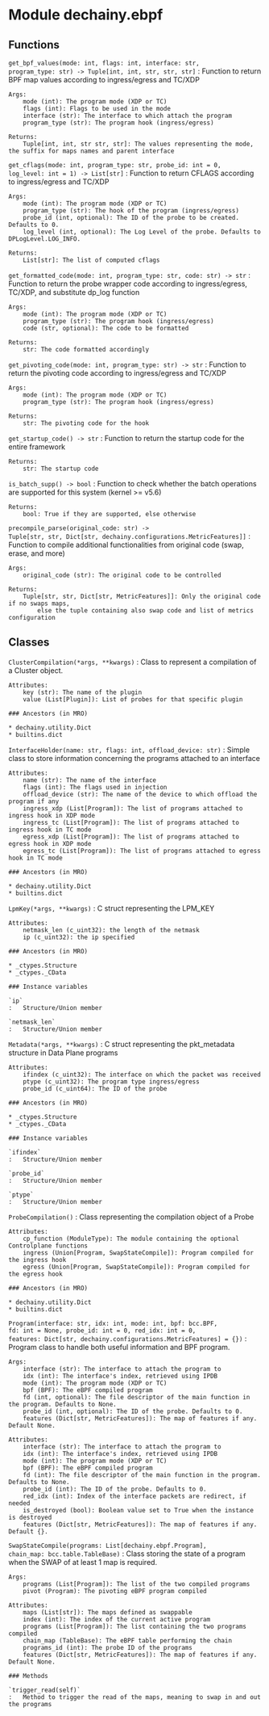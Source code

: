 Module dechainy.ebpf
====================

Functions
---------

    
`get_bpf_values(mode: int, flags: int, interface: str, program_type: str) ‑> Tuple[int, int, str, str, str]`
:   Function to return BPF map values according to ingress/egress and TC/XDP
    
    Args:
        mode (int): The program mode (XDP or TC)
        flags (int): Flags to be used in the mode
        interface (str): The interface to which attach the program
        program_type (str): The program hook (ingress/egress)
    
    Returns:
        Tuple[int, int, str str, str]: The values representing the mode, the suffix for maps names and parent interface

    
`get_cflags(mode: int, program_type: str, probe_id: int = 0, log_level: int = 1) ‑> List[str]`
:   Function to return CFLAGS according to ingress/egress and TC/XDP
    
    Args:
        mode (int): The program mode (XDP or TC)
        program_type (str): The hook of the program (ingress/egress)
        probe_id (int, optional): The ID of the probe to be created. Defaults to 0.
        log_level (int, optional): The Log Level of the probe. Defaults to DPLogLevel.LOG_INFO.
    
    Returns:
        List[str]: The list of computed cflags

    
`get_formatted_code(mode: int, program_type: str, code: str) ‑> str`
:   Function to return the probe wrapper code according to ingress/egress, TC/XDP, and substitute dp_log function
    
    Args:
        mode (int): The program mode (XDP or TC)
        program_type (str): The program hook (ingress/egress)
        code (str, optional): The code to be formatted
    
    Returns:
        str: The code formatted accordingly

    
`get_pivoting_code(mode: int, program_type: str) ‑> str`
:   Function to return the pivoting code according to ingress/egress and TC/XDP
    
    Args:
        mode (int): The program mode (XDP or TC)
        program_type (str): The program hook (ingress/egress)
    
    Returns:
        str: The pivoting code for the hook

    
`get_startup_code() ‑> str`
:   Function to return the startup code for the entire framework
    
    Returns:
        str: The startup code

    
`is_batch_supp() ‑> bool`
:   Function to check whether the batch operations are supported for this system (kernel >= v5.6)
    
    Returns:
        bool: True if they are supported, else otherwise

    
`precompile_parse(original_code: str) ‑> Tuple[str, str, Dict[str, dechainy.configurations.MetricFeatures]]`
:   Function to compile additional functionalities from original code (swap, erase, and more)
    
    Args:
        original_code (str): The original code to be controlled
    
    Returns:
        Tuple[str, str, Dict[str, MetricFeatures]]: Only the original code if no swaps maps,
            else the tuple containing also swap code and list of metrics configuration

Classes
-------

`ClusterCompilation(*args, **kwargs)`
:   Class to represent a compilation of a Cluster object.
    
    Attributes:
        key (str): The name of the plugin
        value (List[Plugin]): List of probes for that specific plugin

    ### Ancestors (in MRO)

    * dechainy.utility.Dict
    * builtins.dict

`InterfaceHolder(name: str, flags: int, offload_device: str)`
:   Simple class to store information concerning the programs attached to an interface
    
    Attributes:
        name (str): The name of the interface
        flags (int): The flags used in injection
        offload_device (str): The name of the device to which offload the program if any
        ingress_xdp (List[Program]): The list of programs attached to ingress hook in XDP mode
        ingress_tc (List[Program]): The list of programs attached to ingress hook in TC mode
        egress_xdp (List[Program]): The list of programs attached to egress hook in XDP mode
        egress_tc (List[Program]): The list of programs attached to egress hook in TC mode

    ### Ancestors (in MRO)

    * dechainy.utility.Dict
    * builtins.dict

`LpmKey(*args, **kwargs)`
:   C struct representing the LPM_KEY
    
    Attributes:
        netmask_len (c_uint32): the length of the netmask
        ip (c_uint32): the ip specified

    ### Ancestors (in MRO)

    * _ctypes.Structure
    * _ctypes._CData

    ### Instance variables

    `ip`
    :   Structure/Union member

    `netmask_len`
    :   Structure/Union member

`Metadata(*args, **kwargs)`
:   C struct representing the pkt_metadata structure in Data Plane programs
    
    Attributes:
        ifindex (c_uint32): The interface on which the packet was received
        ptype (c_uint32): The program type ingress/egress
        probe_id (c_uint64): The ID of the probe

    ### Ancestors (in MRO)

    * _ctypes.Structure
    * _ctypes._CData

    ### Instance variables

    `ifindex`
    :   Structure/Union member

    `probe_id`
    :   Structure/Union member

    `ptype`
    :   Structure/Union member

`ProbeCompilation()`
:   Class representing the compilation object of a Probe
    
    Attributes:
        cp_function (ModuleType): The module containing the optional Controlplane functions
        ingress (Union[Program, SwapStateCompile]): Program compiled for the ingress hook
        egress (Union[Program, SwapStateCompile]): Program compiled for the egress hook

    ### Ancestors (in MRO)

    * dechainy.utility.Dict
    * builtins.dict

`Program(interface: str, idx: int, mode: int, bpf: bcc.BPF, fd: int = None, probe_id: int = 0, red_idx: int = 0, features: Dict[str, dechainy.configurations.MetricFeatures] = {})`
:   Program class to handle both useful information and BPF program.
    
    Args:
        interface (str): The interface to attach the program to
        idx (int): The interface's index, retrieved using IPDB
        mode (int): The program mode (XDP or TC)
        bpf (BPF): The eBPF compiled program
        fd (int, optional): The file descriptor of the main function in the program. Defaults to None.
        probe_id (int, optional): The ID of the probe. Defaults to 0.
        features (Dict[str, MetricFeatures]): The map of features if any. Default None.
    
    Attributes:
        interface (str): The interface to attach the program to
        idx (int): The interface's index, retrieved using IPDB
        mode (int): The program mode (XDP or TC)
        bpf (BPF): The eBPF compiled program
        fd (int): The file descriptor of the main function in the program. Defaults to None.
        probe_id (int): The ID of the probe. Defaults to 0.
        red_idx (int): Index of the interface packets are redirect, if needed
        is_destroyed (bool): Boolean value set to True when the instance is destroyed
        features (Dict[str, MetricFeatures]): The map of features if any. Default {}.

`SwapStateCompile(programs: List[dechainy.ebpf.Program], chain_map: bcc.table.TableBase)`
:   Class storing the state of a program when the SWAP of at least 1 map is required.
    
    Args:
        programs (List[Program]): The list of the two compiled programs
        pivot (Program): The pivoting eBPF program compiled
    
    Attributes:
        maps (List[str]): The maps defined as swappable
        index (int): The index of the current active program
        programs (List[Program]): The list containing the two programs compiled
        chain_map (TableBase): The eBPF table performing the chain
        programs_id (int): The probe ID of the programs
        features (Dict[str, MetricFeatures]): The map of features if any. Default None.

    ### Methods

    `trigger_read(self)`
    :   Method to trigger the read of the maps, meaning to swap in and out the programs